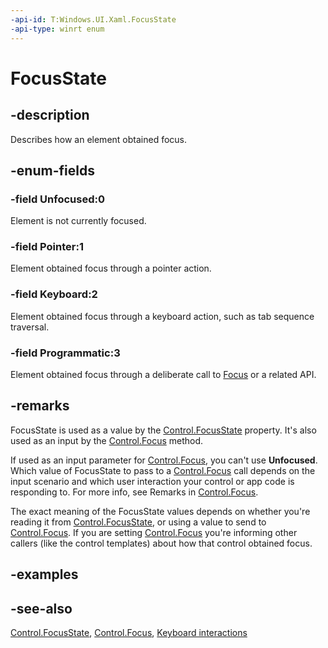 ```yaml
---
-api-id: T:Windows.UI.Xaml.FocusState
-api-type: winrt enum
---
```


<!-- Enumeration syntax
public enum Windows.UI.Xaml.FocusState : int
-->

# FocusState

## -description

Describes how an element obtained focus.



## -enum-fields

### -field Unfocused:0

Element is not currently focused.

### -field Pointer:1

Element obtained focus through a pointer action.

### -field Keyboard:2

Element obtained focus through a keyboard action, such as tab sequence traversal.

### -field Programmatic:3

Element obtained focus through a deliberate call to [Focus](../windows.ui.xaml.controls/control_focus_195503898.md) or a related API.

## -remarks

FocusState is used as a value by the [Control.FocusState](../windows.ui.xaml.controls/control_focusstate.md) property. It's also used as an input by the [Control.Focus](../windows.ui.xaml.controls/control_focus_195503898.md) method.

If used as an input parameter for [Control.Focus](../windows.ui.xaml.controls/control_focus_195503898.md), you can't use **Unfocused**. Which value of FocusState to pass to a [Control.Focus](../windows.ui.xaml.controls/control_focus_195503898.md) call depends on the input scenario and which user interaction your control or app code is responding to. For more info, see Remarks in [Control.Focus](../windows.ui.xaml.controls/control_focus_195503898.md).

The exact meaning of the FocusState values depends on whether you're reading it from [Control.FocusState](../windows.ui.xaml.controls/control_focusstate.md), or using a value to send to [Control.Focus](../windows.ui.xaml.controls/control_focus_195503898.md). If you are setting [Control.Focus](../windows.ui.xaml.controls/control_focus_195503898.md) you're informing other callers (like the control templates) about how that control obtained focus.

## -examples

## -see-also

[Control.FocusState](../windows.ui.xaml.controls/control_focusstate.md), [Control.Focus](../windows.ui.xaml.controls/control_focus_195503898.md), [Keyboard interactions](/windows/uwp/input-and-devices/keyboard-interactions)

